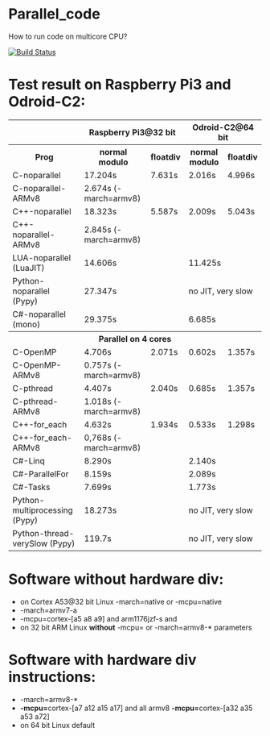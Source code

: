 # Parallel_code
How to run code on multicore CPU?

[![Build Status](https://travis-ci.org/fuszenecker/Parallel_code.svg?branch=master)](https://travis-ci.org/fuszenecker/Parallel_code)

# Test result on Raspberry Pi3 and Odroid-C2:

<table>
<tr><th></th><th colspan="2">Raspberry Pi3@32 bit</th><th colspan="2">Odroid-C2@64 bit</th></tr>
<tr><th>Prog</th><th>normal modulo</th><th>floatdiv</th><th>normal modulo</th><th>floatdiv</th></tr>
<tr><td>C-noparallel</td><td>17.204s</td><td>7.631s</td> <td>2.016s</td><td>4.996s</td></tr>
<tr><td>C-noparallel-ARMv8</td><td>2.674s (-march=armv8)</td></tr>
<tr><td>C++-noparallel</td><td>18.323s</td><td>5.587s</td> <td>2.009s</td><td>5.043s</td></tr>
<tr><td>C++-noparallel-ARMv8</td><td>2.845s (-march=armv8)</td></tr>
<tr><td>LUA-noparallel (LuaJIT)</td><td colspan="2">14.606s</td> <td colspan="2">11.425s</td></tr>
<tr><td>Python-noparallel (Pypy)</td><td colspan="2">27.347s</td> <td colspan="2">no JIT, very slow </td></tr>
<tr><td>C#-noparallel (mono)</td><td colspan="2">29.375s</td> <td colspan="2">6.685s</td></tr>

<tr><th colspan="5">Parallel on 4 cores</th></tr>
<tr><td>C-OpenMP</td><td>4.706s</td><td>2.071s</td>  <td>0.602s</td><td>1.357s</td></tr>
<tr><td>C-OpenMP-ARMv8</td><td>0.757s (-march=armv8)</td>
<tr><td>C-pthread</td><td>4.407s</td><td>2.040s</td>  <td>0.685s</td><td>1.357s</td></tr>
<tr><td>C-pthread-ARMv8</td><td>1.018s (-march=armv8)</td>
<tr><td>C++-for_each</td><td>4.632s</td><td>1.934s</td>  <td>0.533s</td><td>1.298s</td></tr>
<tr><td>C++-for_each-ARMv8</td><td>0,768s (-march=armv8)</td></td></tr>

<tr><td>C#-Linq</td><td colspan="2">8.290s</td> <td colspan="2">2.140s</td></tr>
<tr><td>C#-ParallelFor</td><td colspan="2">8.159s</td> <td colspan="2">2.089s</td></tr>
<tr><td>C#-Tasks</td><td colspan="2">7.699s</td> <td colspan="2">1.773s</td></tr>

<tr><td>Python-multiprocessing (Pypy)</td><td colspan="2">18.273s</td> <td colspan="2">no JIT, very slow</td></tr>
<tr><td>Python-thread-verySlow (Pypy)</td><td colspan="2">119.7s</td> <td colspan="2">no JIT, very slow</td></tr>
</table>


# Software without hardware div:

* on Cortex A53@32 bit Linux -march=native or -mcpu=native
* -march=armv7-a
* -mcpu=cortex-[a5 a8 a9] and arm1176jzf-s and
* on 32 bit ARM Linux <b>without</b> -mcpu=  or -march=armv8-* parameters

# Software with hardware div instructions:

* -march=armv8-*
* <b>-mcpu=</b>cortex-[a7 a12 a15 a17] and all armv8 <b>-mcpu=</b>cortex-[a32 a35 a53 a72]
* on 64 bit Linux default
